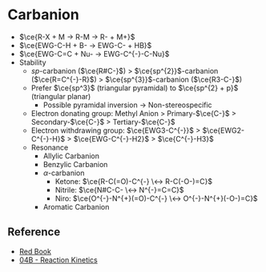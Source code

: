 # Carbanion

* $\ce{R-X + M -> R-M -> R- + M+}$
* $\ce{EWG-C-H + B- -> EWG-C- + HB}$
* $\ce{EWG-C=C + Nu- -> EWG-C^{-}-C-Nu}$
* Stability
  * $sp$-carbanion ($\ce{R#C-}$) > $\ce{sp^{2}}$-carbanion ($\ce{R=C^{-}-R}$) > $\ce{sp^{3}}$-carbanion ($\ce{R3-C-}$)
  * Prefer $\ce{sp^3}$ (triangular pyramidal) to $\ce{sp^{2} + p}$ (triangular planar)
    * Possible pyramidal inversion → Non-stereospecific
  * Electron donating group: Methyl Anion > Primary-$\ce{C-}$ > Secondary-$\ce{C-}$ > Tertiary-$\ce{C-}$
  * Electron withdrawing group: $\ce{EWG3-C^{-}}$ > $\ce{EWG2-C^{-}-H}$ > $\ce{EWG-C^{-}-H2}$ > $\ce{C^{-}-H3}$
  * Resonance
    * Allylic Carbanion
    * Benzylic Carbanion
    * $\alpha$-carbanion
      * Ketone: $\ce{R-C(=O)-C^{-} \<-> R-C(-O-)=C}$
      * Nitrile: $\ce{N#C-C- \<-> N^{-}=C=C}$
      * Niro: $\ce{O^{-}-N^{+}(=O)-C^{-} \<-> O^{-}-N^{+}(-O-)=C}$
    * Aromatic Carbanion

## Reference

* [Red Book](../../../../../Reference/Organic%20Chemistry.md)
* [04B - Reaction Kinetics](../../../../../00%20-%20Summary/SCCH134%20-%20Organic%20Chemistry%20for%20Medical%20Science/04B%20-%20Reaction%20Kinetics.md)
